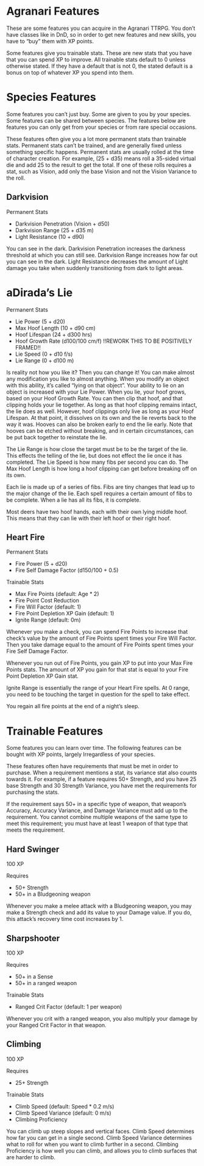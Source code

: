# Agranari Features

These are some features you can acquire in the Agranari TTRPG. You don’t have classes like in DnD, so in order to get new features and new skills, you have to “buy” them with XP points.

Some features give you trainable stats. These are new stats that you have that you can spend XP to improve. All trainable stats default to 0 unless otherwise stated. If they have a default that is not 0, the stated default is a bonus on top of whatever XP you spend into them.

# Species Features

Some features you can’t just buy. Some are given to you by your species. Some features can be shared between species. The features below are features you can only get from your species or from rare special occasions.

These features often give you a lot more permanent stats than trainable stats. Permanent stats can’t be trained, and are generally fixed unless something specific happens. Permanent stats are usually rolled at the time of character creation. For example, (25 + d35) means roll a 35-sided virtual die and add 25 to the result to get the total. If one of these rolls requires a stat, such as Vision, add only the base Vision and not the Vision Variance to the roll.

## Darkvision

Permanent Stats

-   Darkvision Penetration (Vision + d50)
-   Darkvision Range (25 + d35 m)
-   Light Resistance (10 + d90)

You can see in the dark. Darkvision Penetration increases the darkness threshold at which you can still see. Darkvision Range increases how far out you can see in the dark. Light Resistance decreases the amount of Light damage you take when suddenly transitioning from dark to light areas.

# aDirada’s Lie

Permanent Stats

-   Lie Power (5 + d20)
-   Max Hoof Length (10 + d90 cm)
-   Hoof Lifespan (24 + d300 hrs)
-   Hoof Growth Rate (d100/100 cm/f) !!REWORK THIS TO BE POSITIVELY FRAMED!!
-   Lie Speed (0 + d10 f/s)
-   Lie Range (0 + d100 m)

Is reality not how you like it? Then you can change it! You can make almost any modification you like to almost anything. When you modify an object with this ability, it’s called “lying on that object”. Your ability to lie on an object is increased with your Lie Power. When you lie, your hoof grows, based on your Hoof Growth Rate. You can then clip that hoof, and that clipping holds your lie together. As long as that hoof clipping remains intact, the lie does as well. However, hoof clippings only live as long as your Hoof Lifespan. At that point, it dissolves on its own and the lie reverts back to the way it was. Hooves can also be broken early to end the lie early. Note that hooves can be etched without breaking, and in certain circumstances, can be put back together to reinstate the lie.

The Lie Range is how close the target must be to be the target of the lie. This effects the telling of the lie, but does not effect the lie once it has completed. The Lie Speed is how many fibs per second you can do. The Max Hoof Length is how long a hoof clipping can get before breaking off on its own.

Each lie is made up of a series of fibs. Fibs are tiny changes that lead up to the major change of the lie. Each spell requires a certain amount of fibs to be complete. When a lie has all its fibs, it is complete.

Most deers have two hoof hands, each with their own lying middle hoof. This means that they can lie with their left hoof or their right hoof.

## Heart Fire

Permanent Stats

-   Fire Power (5 + d20)
-   Fire Self Damage Factor (d150/100 + 0.5)

Trainable Stats

-   Max Fire Points (default: Age \* 2)
-   Fire Point Cost Reduction
-   Fire Will Factor (default: 1)
-   Fire Point Depletion XP Gain (default: 1)
-   Ignite Range (default: 0m)

Whenever you make a check, you can spend Fire Points to increase that check’s value by the amount of Fire Points spent times your Fire Will Factor. Then you take damage equal to the amount of Fire Points spent times your Fire Self Damage Factor.

Whenever you run out of Fire Points, you gain XP to put into your Max Fire Points stats. The amount of XP you gain for that stat is equal to your Fire Point Depletion XP Gain stat.

Ignite Range is essentially the range of your Heart Fire spells. At 0 range, you need to be touching the target in question for the spell to take effect.

You regain all fire points at the end of a night’s sleep.

# Trainable Features

Some features you can learn over time. The following features can be bought with XP points, largely Irregardless of your species.

These features often have requirements that must be met in order to purchase. When a requirement mentions a stat, its variance stat also counts towards it. For example, if a feature requires 50+ Strength, and you have 25 base Strength and 30 Strength Variance, you have met the requirements for purchasing the stats.

If the requirement says 50+ in a specific type of weapon, that weapon’s Accuracy, Accuracy Variance, and Damage Variance must add up to the requirement. You cannot combine multiple weapons of the same type to meet this requirement; you must have at least 1 weapon of that type that meets the requirement.

## Hard Swinger

100 XP

Requires

-   50+ Strength
-   50+ in a Bludgeoning weapon

Whenever you make a melee attack with a Bludgeoning weapon, you may make a Strength check and add its value to your Damage value. If you do, this attack’s recovery time cost increases by 1.

## Sharpshooter

100 XP

Requires

-   50+ in a Sense
-   50+ in a ranged weapon

Trainable Stats

-   Ranged Crit Factor (default: 1 per weapon)

Whenever you crit with a ranged weapon, you also multiply your damage by your Ranged Crit Factor in that weapon.

## Climbing

100 XP

Requires

-   25+ Strength

Trainable Stats

-   Climb Speed (default: Speed \* 0.2 m/s)
-   Climb Speed Variance (default: 0 m/s)
-   Climbing Proficiency

You can climb up steep slopes and vertical faces. Climb Speed determines how far you can get in a single second. Climb Speed Variance determines what to roll for when you want to climb further in a second. Climbing Proficiency is how well you can climb, and allows you to climb surfaces that are harder to climb.
